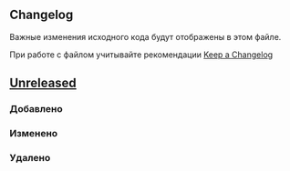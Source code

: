 ## Changelog

Важные изменения исходного кода будут отображены в этом файле.

При работе с файлом учитывайте рекомендации [Keep a Changelog](https://keepachangelog.com/ru/1.0.0/)

## [Unreleased]()
### Добавлено

### Изменено

### Удалено

